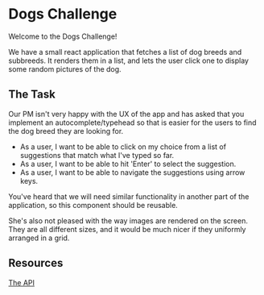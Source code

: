 # Dogs Challenge

Welcome to the Dogs Challenge!

We have a small react application that fetches a list of dog breeds and subbreeds.
It renders them in a list, and lets the user click one to display some random pictures of the dog.

## The Task

Our PM isn't very happy with the UX of the app and has asked that you implement an autocomplete/typehead so that is easier for the users to find the dog breed they are looking for.

- As a user, I want to be able to click on my choice from a list of suggestions that match what I've typed so far.
- As a user, I want to be able to hit 'Enter' to select the suggestion.
- As a user, I want to be able to navigate the suggestions using arrow keys.

You've heard that we will need similar functionality in another part of the application, so this component should be reusable.

She's also not pleased with the way images are rendered on the screen. They are all different sizes, and it would be much nicer if they uniformly arranged in a grid.

## Resources

[The API](https://dog.ceo/dog-api/)
